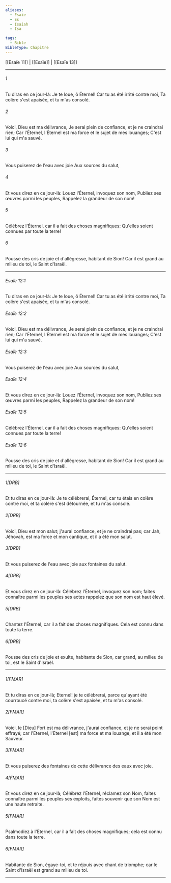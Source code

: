 ```yaml
---
aliases:
  - Esaïe
  - Es
  - Isaiah
  - Isa

tags:
  - Bible
BibleType: Chapitre
---
```

[[Esaïe 11]] | [[Esaïe]] | [[Esaïe 13]]

---
###### 1
Tu diras en ce jour-là: Je te loue, ô Éternel! Car tu as été irrité contre moi, Ta colère s'est apaisée, et tu m'as consolé.
###### 2
Voici, Dieu est ma délivrance, Je serai plein de confiance, et je ne craindrai rien; Car l'Éternel, l'Éternel est ma force et le sujet de mes louanges; C'est lui qui m'a sauvé.
###### 3
Vous puiserez de l'eau avec joie Aux sources du salut,
###### 4
Et vous direz en ce jour-là: Louez l'Éternel, invoquez son nom, Publiez ses œuvres parmi les peuples, Rappelez la grandeur de son nom!
###### 5
Célébrez l'Éternel, car il a fait des choses magnifiques: Qu'elles soient connues par toute la terre!
###### 6
Pousse des cris de joie et d'allégresse, habitant de Sion! Car il est grand au milieu de toi, le Saint d'Israël.

---
###### Esaïe 12:1
Tu diras en ce jour-là: Je te loue, ô Éternel! Car tu as été irrité contre moi, Ta colère s'est apaisée, et tu m'as consolé.
###### Esaïe 12:2
Voici, Dieu est ma délivrance, Je serai plein de confiance, et je ne craindrai rien; Car l'Éternel, l'Éternel est ma force et le sujet de mes louanges; C'est lui qui m'a sauvé.
###### Esaïe 12:3
Vous puiserez de l'eau avec joie Aux sources du salut,
###### Esaïe 12:4
Et vous direz en ce jour-là: Louez l'Éternel, invoquez son nom, Publiez ses œuvres parmi les peuples, Rappelez la grandeur de son nom!
###### Esaïe 12:5
Célébrez l'Éternel, car il a fait des choses magnifiques: Qu'elles soient connues par toute la terre!
###### Esaïe 12:6
Pousse des cris de joie et d'allégresse, habitant de Sion! Car il est grand au milieu de toi, le Saint d'Israël.

---
###### 1[DRB]
Et tu diras en ce jour-là: Je te célébrerai, Éternel, car tu étais en colère contre moi, et ta colère s'est détournée, et tu m'as consolé.
###### 2[DRB]
Voici, Dieu est mon salut; j'aurai confiance, et je ne craindrai pas; car Jah, Jéhovah, est ma force et mon cantique, et il a été mon salut.
###### 3[DRB]
Et vous puiserez de l'eau avec joie aux fontaines du salut.
###### 4[DRB]
Et vous direz en ce jour-là: Célébrez l'Éternel, invoquez son nom; faites connaître parmi les peuples ses actes rappelez que son nom est haut élevé.
###### 5[DRB]
Chantez l'Éternel, car il a fait des choses magnifiques. Cela est connu dans toute la terre.
###### 6[DRB]
Pousse des cris de joie et exulte, habitante de Sion, car grand, au milieu de toi, est le Saint d'Israël.

---
###### 1[FMAR]
Et tu diras en ce jour-là; Eternel! je te célébrerai, parce qu'ayant été courroucé contre moi, ta colère s'est apaisée, et tu m'as consolé.
###### 2[FMAR]
Voici, le [Dieu] Fort est ma délivrance, j'aurai confiance, et je ne serai point effrayé; car l'Eternel, l'Eternel [est] ma force et ma louange, et il a été mon Sauveur.
###### 3[FMAR]
Et vous puiserez des fontaines de cette délivrance des eaux avec joie.
###### 4[FMAR]
Et vous direz en ce jour-là; Célébrez l'Eternel, réclamez son Nom, faites connaître parmi les peuples ses exploits, faites souvenir que son Nom est une haute retraite.
###### 5[FMAR]
Psalmodiez à l'Eternel, car il a fait des choses magnifiques; cela est connu dans toute la terre.
###### 6[FMAR]
Habitante de Sion, égaye-toi, et te réjouis avec chant de triomphe; car le Saint d'Israël est grand au milieu de toi.

---
